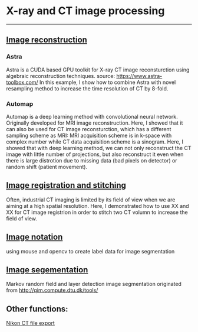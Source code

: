 # X-ray and CT image processing
___
## [Image reconstruction]()

### Astra 
Astra is a CUDA based GPU toolkit for X-ray CT image reconsturction using algebraic reconstruction techniques. 
source: https://www.astra-toolbox.com/
In this example, I show how to combine Astra with novel resampling method to increase the time resolution of CT by 8-fold.

### Automap
Automap is a deep learning method with convolutional neural network. Originally developed for MRI image reconstruction. Here, I showed that it can also be used for CT image reconsturction, which has a different sampling scheme as MRI: MRI acquisition scheme is in k-space with complex number while CT data acquisition scheme is a sinogram. Here, I showed that with deep learning method, we can not only reconstruct the CT image with little number of projections, but also reconstruct it even when there is large distrotion due to missing data (bad pixels on detector) or random shift (patient movement).

## [Image registration and stitching]() 

Often, industrial CT imaging is limited by its field of view when we are aiming at a high spatial resolution. Here, I demonstrated how to use XX and XX for CT image registrion in order to stitch two CT volumn to increase the field of view.

## [Image notation]() 

using mouse and opencv to create label data for image segmentation


## [Image segementation]() 

Markov random field and layer detection image segmentation originated from http://qim.compute.dtu.dk/tools/



## Other functions: 


[Nikon CT file export](vgi_to_tiff)
